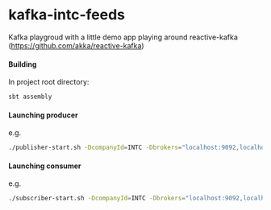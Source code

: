 # kafka-intc-feeds
Kafka playgroud with a little demo app playing around reactive-kafka (https://github.com/akka/reactive-kafka)

#### Building
In project root directory:
```bash
sbt assembly
```

#### Launching producer
e.g.
```bash
./publisher-start.sh -DcompanyId=INTC -Dbrokers="localhost:9092,localhost:9093" -DinitialValue=30
```

#### Launching consumer
e.g.
```bash
./subscriber-start.sh -DcompanyId=INTC -Dbrokers="localhost:9092,localhost:9093" -DstockTreshold=30.5
```
